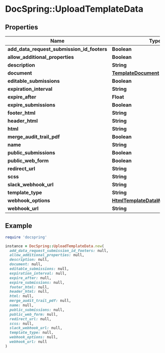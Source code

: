 # DocSpring::UploadTemplateData

## Properties

| Name | Type | Description | Notes |
| ---- | ---- | ----------- | ----- |
| **add_data_request_submission_id_footers** | **Boolean** |  | [optional] |
| **allow_additional_properties** | **Boolean** |  | [optional] |
| **description** | **String** |  | [optional] |
| **document** | [**TemplateDocument**](TemplateDocument.md) |  | [optional] |
| **editable_submissions** | **Boolean** |  | [optional] |
| **expiration_interval** | **String** |  | [optional] |
| **expire_after** | **Float** |  | [optional] |
| **expire_submissions** | **Boolean** |  | [optional] |
| **footer_html** | **String** |  | [optional] |
| **header_html** | **String** |  | [optional] |
| **html** | **String** |  | [optional] |
| **merge_audit_trail_pdf** | **Boolean** |  | [optional] |
| **name** | **String** |  |  |
| **public_submissions** | **Boolean** |  | [optional] |
| **public_web_form** | **Boolean** |  | [optional] |
| **redirect_url** | **String** |  | [optional] |
| **scss** | **String** |  | [optional] |
| **slack_webhook_url** | **String** |  | [optional] |
| **template_type** | **String** |  | [optional] |
| **webhook_options** | [**HtmlTemplateDataWebhookOptions**](HtmlTemplateDataWebhookOptions.md) |  | [optional] |
| **webhook_url** | **String** |  | [optional] |

## Example

```ruby
require 'docspring'

instance = DocSpring::UploadTemplateData.new(
  add_data_request_submission_id_footers: null,
  allow_additional_properties: null,
  description: null,
  document: null,
  editable_submissions: null,
  expiration_interval: null,
  expire_after: null,
  expire_submissions: null,
  footer_html: null,
  header_html: null,
  html: null,
  merge_audit_trail_pdf: null,
  name: null,
  public_submissions: null,
  public_web_form: null,
  redirect_url: null,
  scss: null,
  slack_webhook_url: null,
  template_type: null,
  webhook_options: null,
  webhook_url: null
)
```

